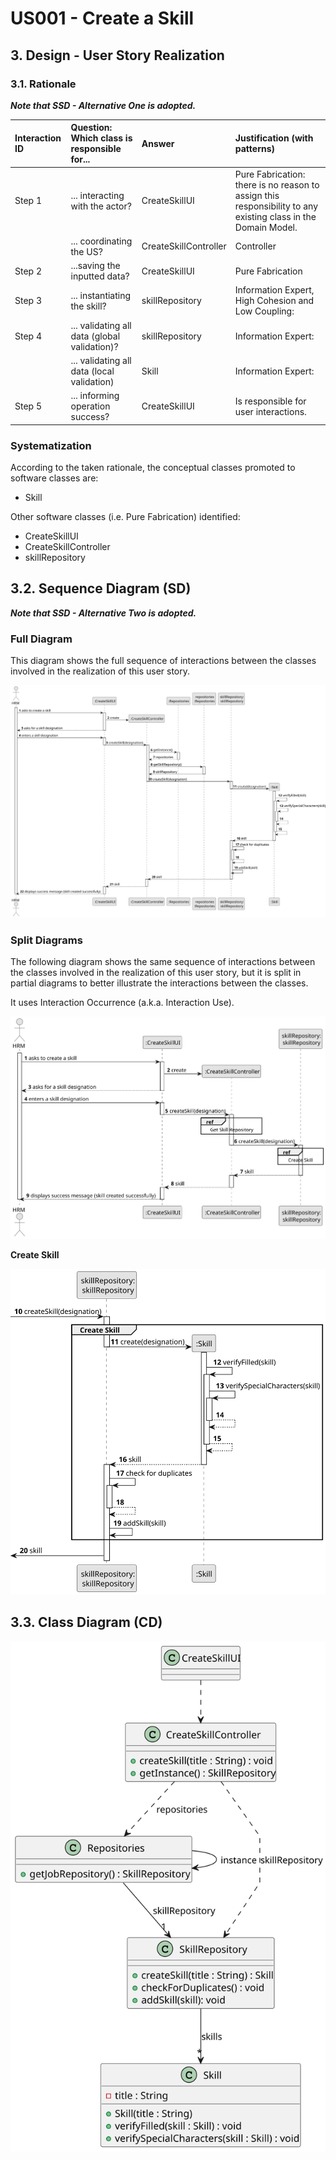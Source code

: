 # US001 - Create a Skill 

## 3. Design - User Story Realization 

### 3.1. Rationale

_**Note that SSD - Alternative One is adopted.**_

| Interaction ID | Question: Which class is responsible for...   | Answer                | Justification (with patterns)                                                                                 |
|:---------------|:----------------------------------------------|:----------------------|:--------------------------------------------------------------------------------------------------------------|
| Step 1  		     | 	... interacting with the actor?              | CreateSkillUI         | Pure Fabrication: there is no reason to assign this responsibility to any existing class in the Domain Model. |
| 			  		        | 	... coordinating the US?                     | CreateSkillController | Controller                                                                                                    |
| Step 2  		     | 	...saving the inputted data?                 | CreateSkillUI         | Pure Fabrication                                                                                              |
| Step 3  		     | 	... instantiating  the skill?                | skillRepository       | Information Expert, High Cohesion and Low Coupling:                                                           |
| Step 4  		     | 	... validating all data (global validation)? | skillRepository       | Information Expert:                                                                                           | 
|                | ... validating all data (local validation)    | Skill                 | Information Expert:                                                                                           |
| Step 5  		     | 	... informing operation success?             | CreateSkillUI         | Is responsible for user interactions.                                                                         | 
### Systematization ##

According to the taken rationale, the conceptual classes promoted to software classes are: 

* Skill


Other software classes (i.e. Pure Fabrication) identified: 

* CreateSkillUI
* CreateSkillController
* skillRepository


## 3.2. Sequence Diagram (SD)

_**Note that SSD - Alternative Two is adopted.**_

### Full Diagram

This diagram shows the full sequence of interactions between the classes involved in the realization of this user story.

![Sequence Diagram - Full](svg/us001-sequence-diagram-full.svg)

### Split Diagrams

The following diagram shows the same sequence of interactions between the classes involved in the realization of this user story, but it is split in partial diagrams to better illustrate the interactions between the classes.

It uses Interaction Occurrence (a.k.a. Interaction Use).

![Sequence Diagram - split](svg/us001-sequence-diagram-split.svg)

**Create Skill**

![Sequence Diagram - Partial - Create Skill](svg/us001-sequence-diagram-partial-create-skill.svg)

## 3.3. Class Diagram (CD)

![Class Diagram](svg/us001-class-diagram.svg)